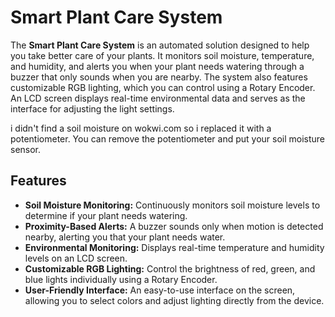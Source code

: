 # Smart Plant Care System

The **Smart Plant Care System** is an automated solution designed to help you take better care of your plants. It monitors soil moisture, temperature, and humidity, and alerts you when your plant needs watering through a buzzer that only sounds when you are nearby. The system also features customizable RGB lighting, which you can control using a Rotary Encoder. An LCD screen displays real-time environmental data and serves as the interface for adjusting the light settings.

i didn't find a soil moisture on wokwi.com so i replaced it with a potentiometer. You can remove the potentiometer and put your soil moisture sensor.

## Features

- **Soil Moisture Monitoring:** Continuously monitors soil moisture levels to determine if your plant needs watering.
- **Proximity-Based Alerts:** A buzzer sounds only when motion is detected nearby, alerting you that your plant needs water.
- **Environmental Monitoring:** Displays real-time temperature and humidity levels on an LCD screen.
- **Customizable RGB Lighting:** Control the brightness of red, green, and blue lights individually using a Rotary Encoder.
- **User-Friendly Interface:** An easy-to-use interface on the screen, allowing you to select colors and adjust lighting directly from the device.